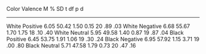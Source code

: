 Color   Valence    M      %       SD     t      df   p     d
  ------- ---------- ------ ------- ------ ------ ---- ----- -----
  White   Positive   6.05   50.42   1.50   0.15   20   .89   .03
  White   Negative   6.68   55.67   1.70   1.75   18   .10   .40
  White   Neutral    5.95   49.58   1.40   0.87   19   .87   .04
  Black   Positive   6.45   53.75   1.91   1.06   19   .30   .24
  Black   Negative   6.95   57.92   1.15   3.71   19   .00   .80
  Black   Neutral    5.71   47.58   1.79   0.73   20   .47   .16